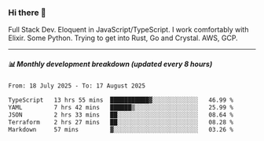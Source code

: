 ### Hi there 👋

Full Stack Dev. Eloquent in JavaScript/TypeScript. I work comfortably with Elixir. Some Python. Trying to get into Rust, Go and Crystal. AWS, GCP.

***

##### 📊 Monthly development breakdown (updated every 8 hours)

<!--START_SECTION:waka-->

```txt
From: 18 July 2025 - To: 17 August 2025

TypeScript   13 hrs 55 mins  ███████████▓░░░░░░░░░░░░░   46.99 %
YAML         7 hrs 42 mins   ██████▒░░░░░░░░░░░░░░░░░░   25.99 %
JSON         2 hrs 33 mins   ██░░░░░░░░░░░░░░░░░░░░░░░   08.64 %
Terraform    2 hrs 27 mins   ██░░░░░░░░░░░░░░░░░░░░░░░   08.28 %
Markdown     57 mins         ▓░░░░░░░░░░░░░░░░░░░░░░░░   03.26 %
```

<!--END_SECTION:waka-->
